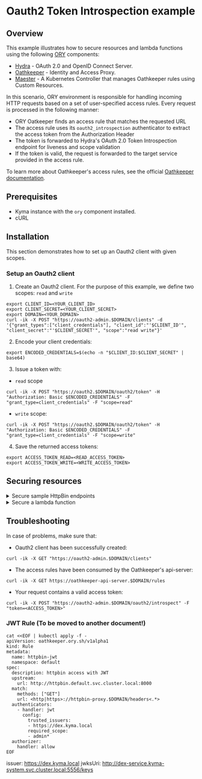 # Oauth2 Token Introspection example

## Overview

This example illustrates how to secure resources and lambda functions using the following [ORY](https://www.ory.sh/) components:
- [Hydra](https://www.ory.sh/docs/hydra/) - OAuth 2.0 and OpenID Connect Server.
- [Oathkeeper](https://www.ory.sh/docs/oathkeeper/) - Identity and Access Proxy.
- [Maester](https://github.com/ory/oathkeeper-k8s-controller) - A Kubernetes Controller that manages Oathkeeper rules using Custom Resources.

In this scenario, ORY environment is responsible for handling incoming HTTP requests based on a set of user-specified access rules. Every request is processed in the following manner:

- ORY Oatkeeper finds an access rule that matches the requested URL
- The access rule uses its `oauth2_introspection` authenticator to extract the access token from the Authorization Header
- The token is forwarded to Hydra's OAuth 2.0 Token Introspection endpoint for liveness and scope validation
- If the token is valid, the request is forwarded to the target service provided in the access rule.

To learn more about Oathkeeper's access rules, see the official [Oathkeeper documentation](https://www.ory.sh/docs/oathkeeper/api-access-rules).

## Prerequisites

- Kyma instance with the `ory` component installed.
- cURL

## Installation

This section demonstrates how to set up an Oauth2 client with given scopes.

### Setup an Oauth2 client

1. Create an Oauth2 client. For the purpose of this example, we define two scopes: `read` and `write`

```
export CLIENT_ID=<YOUR_CLIENT_ID>
export CLIENT_SECRET=<YOUR_CLIENT_SECRET>
export DOMAIN=<YOUR_DOMAIN>
curl -ik -X POST "https://oauth2-admin.$DOMAIN/clients" -d '{"grant_types":["client_credentials"], "client_id":"'$CLIENT_ID'", "client_secret":"'$CLIENT_SECRET'", "scope":"read write"}'
```

2. Encode your client credentials:
```
export ENCODED_CREDENTIALS=$(echo -n "$CLIENT_ID:$CLIENT_SECRET" | base64)
```

3. Issue a token with:
- `read` scope
```
curl -ik -X POST "https://oauth2.$DOMAIN/oauth2/token" -H "Authorization: Basic $ENCODED_CREDENTIALS" -F "grant_type=client_credentials" -F "scope=read"
```

- `write` scope:
```
curl -ik -X POST "https://oauth2.$DOMAIN/oauth2/token" -H "Authorization: Basic $ENCODED_CREDENTIALS" -F "grant_type=client_credentials" -F "scope=write"
```

4. Save the returned access tokens:
```
export ACCESS_TOKEN_READ=<READ_ACCESS_TOKEN>
export ACCESS_TOKEN_WRITE=<WRITE_ACCESS_TOKEN>
```

## Securing resources

<div tabs>

  <details>
  <summary>
  Secure sample HttpBin endpoints
  </summary>

1. Create an HttpBin instance:
```
kubectl apply -f https://raw.githubusercontent.com/istio/istio/master/samples/httpbin/httpbin.yaml
```

2. Create a virtual service.
```
cat <<EOF | kubectl apply -f -
apiVersion: networking.istio.io/v1alpha3
kind: VirtualService
metadata:
  name: httpbin-proxy
  namespace: kyma-system
spec:
  gateways:
  - kyma-gateway
  hosts:
  - httpbin-proxy.$DOMAIN
  http:
  - match:
    - uri:
        regex: /.*
    route:
    - destination:
        host: ory-oathkeeper-proxy
        port:
          number: 4455
EOF
```
If you have installed Kyma on minikube, add folowing name to an entry with minikube ip in `/etc/hosts` file:
```
httpbin-proxy.kyma.local
```

3. Create the following rules:

- Read scope for GET requests in entire application
```
cat <<EOF | kubectl apply -f -
apiVersion: oathkeeper.ory.sh/v1alpha1
kind: Rule
metadata:
  name: httpbin-read
  namespace: default
spec:
  description: httpbin access with "read" scope
  upstream:
    url: http://httpbin.default.svc.cluster.local:8000
  match:
    methods: ["GET"]
    url: <http|https>://httpbin-proxy.$DOMAIN/<.*>
  authenticators:
    - handler: oauth2_introspection
      config:
        required_scope: ["read"]
  authorizer:
    handler: allow
EOF
```

- Write scope for POST requests to `/post` endpoint
```
cat <<EOF | kubectl apply -f -
apiVersion: oathkeeper.ory.sh/v1alpha1
kind: Rule
metadata:
  name: httpbin-write
  namespace: default
spec:
  description: httpbin access with "write" scope
  upstream:
    url: http://httpbin.default.svc.cluster.local:8000
  match:
    methods: ["POST"]
    url: <http|https>://httpbin-proxy.$DOMAIN/post
  authenticators:
    - handler: oauth2_introspection
      config:
        required_scope: ["write"]
  authorizer:
    handler: allow
EOF
```

4. Call the `HttpBin` service through Oathkeeper reverse proxy using the authorization token:

- Read scope
```
curl -ik -X GET https://httpbin-proxy.$DOMAIN/headers -H "Authorization: Bearer $ACCESS_TOKEN_READ"
```
Expected response: `200 OK`

- Write scope
```
curl -ik -X POST https://httpbin-proxy.$DOMAIN/post -d "test data" -H "Authorization: bearer $ACCESS_TOKEN_WRITE"
```
Expected response: `200 OK`

If the token is not present an expected response would be `401 Unauthorized` and if the token has been issued for invalid scope an expected response would be `403 Forbidden: Access credentials are not sufficient to access this resource`.

  </details>

  <details>
  <summary>
  Secure a lambda function
  </summary>

1. Create a sample function:
```
kubectl apply -f lambda.yaml
```

2. Create a virtual service. Make sure to replace the `{DOMAIN}` placeholder with your Kyma domain:
```
cat <<EOF | kubectl apply -f -
apiVersion: networking.istio.io/v1alpha3
kind: VirtualService
metadata:
  name: lambda-proxy
  namespace: kyma-system
spec:
  gateways:
  - kyma-gateway
  hosts:
  - lambda-proxy.{DOMAIN}
  http:
  - match:
    - uri:
        regex: /.*
    route:
    - destination:
        host: ory-oathkeeper-proxy
        port:
          number: 80
EOF
```
If you have installed Kyma on minikube, add folowing line to minikube ip in `/etc/hosts` file:
```
lambda-proxy.kyma.local
```

3. Create the following routing rule:
```
curl -ik -X POST https://oathkeeper-api-server.$DOMAIN/rules -H "Content-type: application/json" -d '{"id":"lambda","description":"","match":{"methods":["GET"],"url":"http://lambda-proxy.'$DOMAIN'/lambda"},"authenticators":[{"handler":"oauth2_introspection","config":{"required_scope": ["read"]}}],"authorizer":{"handler":"allow","config":null},"credentials_issuer":{"handler":"noop","config":null},"upstream":{"preserve_host":false,"strip_path":"","url":"http://lambda.stage.svc.cluster.local:8080/"}}'
```

4. Call the function
```
curl -ik https://lambda-proxy.$DOMAIN/lambda -H "Authorization: bearer $ACCESS_TOKEN_READ"
```
Expected response: 200 OK

If the token is not present an expected response would be `401 Unauthorized` or if the token has been issued for invalid scope an expected response would be `403 Forbidden: Access credentials are not sufficient to access this resource`.
  </details>
</div>

## Troubleshooting

In case of problems, make sure that:

- Oauth2 client has been successfully created:
```
curl -ik -X GET "https://oauth2-admin.$DOMAIN/clients"
```

- The access rules have been consumed by the Oathkeeper's api-server:
```
curl -ik -X GET https://oathkeeper-api-server.$DOMAIN/rules
```

- Your request contains a valid access token:
```
curl -ik -X POST "https://oauth2-admin.$DOMAIN/oauth2/introspect" -F "token=<ACCESS_TOKEN>"
```

### JWT Rule (To be moved to another document!)

```
cat <<EOF | kubectl apply -f -
apiVersion: oathkeeper.ory.sh/v1alpha1
kind: Rule
metadata:
  name: httpbin-jwt
  namespace: default
spec:
  description: httpbin access with JWT
  upstream:
    url: http://httpbin.default.svc.cluster.local:8000
  match:
    methods: ["GET"]
    url: <http|https>://httpbin-proxy.$DOMAIN/headers<.*>
  authenticators:
    - handler: jwt
      config:
        trusted_issuers:
        - https://dex.kyma.local
        required_scope:
        - admin*
  authorizer:
    handler: allow
EOF
```

issuer: https://dex.kyma.local
jwksUri: http://dex-service.kyma-system.svc.cluster.local:5556/keys
